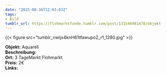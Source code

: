 ```yaml
---
date: "2015-08-16T12:03:03Z"
tags:
- Bild
tumblr_url: https://flohmarktfunde.tumblr.com/post/131546981478/objekt-aquarell-beschreibung-lorem-ipsum-ort-3
---
```

 {{< figure src="tumblr_nwijx4knH61tfawupo2_r1_1280.jpg" >}}  

**Objekt:** Aquarell  
**Beschreibung:**   
**Ort:** 3 TageMarkt Flohmarkt  
**Preis:** 2€  
**Links:** 
